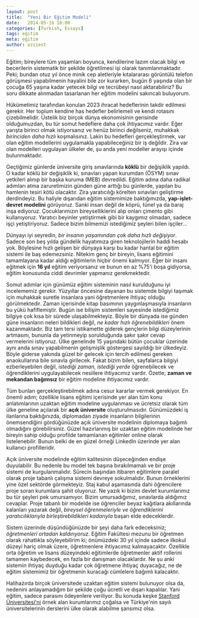 ```yaml
---
layout: post
title:  "Yeni Bir Eğitim Modeli"
date:   2014-05-16 18:00
categories: [Turkish, Essays]
tags: eğitim
meta: eğitim
author: ozziest
---
```


Eğitim; bireylere tüm yaşamları boyunca, kendilerine lazım olacak bilgi ve becerilerin sistematik bir şekilde öğretilmesi işi olarak tanımlanmaktadır. Peki; bundan otuz yıl önce minik cep aletleriyle kıtalararası görüntülü telefon görüşmesi yapabilmenin hayalini bile zor kurarken, bugün 6 yaşında olan bir çocuğa 65 yaşına kadar yetecek bilgi ve tecrübeyi nasıl aktarabiliriz? Bu soru dikkate alınmadan tasarlanan her eğitim modelini sakıncalı buluyorum.

Hükümetimiz tarafından konulan 2023 ihracat hedeflerinin takdir edilmesi gerekir. Her toplum kendine has hedefler belirlemeli ve kendi rotasını çizebilmelidir. Üstelik biz birçok dünya ekonomisinin gerisinde olduğumuzdan, bu tür somut hedeflere daha çok ihtiyacımız vardır. Eğer yarışta birinci olmak istiyorsanız ve henüz birinci değilseniz, muhakkak <em>birinciden daha hızlı</em> koşmalısınız. Lakin bu hedefleri gerçekleştirmek, var olan eğitim modellerini uygulamakla yapabileceğiniz bir iş değildir. Zira var olan modelleri uygulayan ülkeler de, şu anda yeni modeller arayışı içinde bulunmaktadır.

Geçtiğimiz günlerde üniversite giriş sınavlarında <strong>köklü</strong> bir değişiklik yapıldı. O kadar köklü bir değişiklik ki, sınavları yapan kurumdan (ÖSYM) sınav yetkileri alınıp bir başka kuruma (MEB) devredildi. Eğitim adına daha radikal adımları atma zaruretimizin günden güne arttığı bu günlerde, yapılan bu hamlenin tesiri kötü olacaktır. Zira yaratıcılığı körelten sınavları geliştirme derdindeyiz. Bu haliyle dışarıdan eğitim sistemimize baktığımızda, <strong>yap-işlet-devret modelini</strong> görüyoruz. Sanki insan değil de köprü, tünel ya da baraj inşa ediyoruz. Çocuklarımızın bireyselliklerini alıp onları çimento gibi kullanıyoruz. Yaratıcı beyinler yetiştirmek gibi bir kaygımız olmadan, sadece işçi yetiştiriyoruz. Sadece bizim bilmemizi istediğimiz şeyleri bilen işçiler...

Dünyayı iyi seyredin, <em>bir insanın yaşamından çok daha hızlı değişiyor</em>. Sadece son beş yılda gündelik hayatımıza giren teknolojilerin haddi hesabı yok. Böylesine hızlı gelişen bir dünyaya karşı bu kadar hantal bir eğitim sistemi ile baş edemezsiniz. Nitekim genç bir bireyin, lisans eğitimini tamamlayana kadar aldığı eğitimlerin hiçbir önemi kalmıyor. Eğer bir insanı eğitmek için <strong>16 yıl</strong> eğitim veriyorsanız ve bunun en az %75'i boşa gidiyorsa, eğitim konusunda ciddi devrimler yapmanız gerekmektedir.

Somut adımlar için günümüz eğitim sisteminin nasıl kurulduğunu iyi incelememiz gerekir. Yüzyıllar öncesine dayanan bu sistemde bilgiyi taşımak için muhakkak suretle insanlara yani öğretmenlere ihtiyaç olduğu görülmektedir. Zaman içerisinde kitap basımının yaygınlaşmasıyla insanların bu yükü hafiflemiştir. Bugün ise bilişim sistemleri sayesinde istediğimiz bilgiye çok kısa bir sürede ulaşabilmekteyiz. Böyle bir dünyada ise günden güne insanların neleri bildikleri değil, <em>ne kadar hızlı öğrenebildikleri</em> önem kazanmaktadır. Biz tam tersi istikamette giderek gençlerin bilgi düzeylerinin artmasını, bununla da yetinmeyip sorulduğunda şakır şakır cevap vermelerini istiyoruz. Ülke genelinde 15 yaşındaki bütün çocuklar üzerinde aynı anda sınav yapabilmenin gelişmişlik göstergesi sayıldığı bir ülkedeyiz. Böyle giderse yakında güzel bir gelecek için tercih edilmesi gereken anaokullarına bile sınavla girilecek. Fakat bizim bilen, sayfalarca bilgiyi ezberleyebilen değil, <em>istediği zaman, istediği yerde</em> öğrenebilecek ve öğrendiklerini uygulayabilecek nesillere ihtiyacımız vardır. Özetle; <strong>zaman ve mekandan bağımsız</strong> bir eğitim modeline ihtiyacımız vardır.

Tüm bunları gerçekleştirebilmek adına cesur kararlar vermek gerekiyor. En önemli adım; özellikle lisans eğitimi içerisinde yer alan tüm konu anlatımlarının uzaktan eğitim modeline uygulanması ve ücretsiz olarak tüm ülke geneline açılarak bir <strong>açık üniversite</strong> oluşturulmasıdır. Günümüzdeki iş ilanlarına baktığınızda, diplomadan ziyade insanların bilgilerinin önemsendiğini gördüğünüzde açık üniversite modelinin diplomaya bağımlı olmadığını görebilirsiniz. Güzel hazırlanmış bir uzaktan eğitim modelinde her bireyin sahip olduğu profilde tamamlanan eğitimler online olarak listelenebilir. Bunun belki de en güzel örneği LinkedIn üzerinde yer alan kullanıcı profilleridir.

Açık üniversite modelinde eğitim kalitesinin düşeceğinden endişe duyulabilir. Bu nedenle bu model tek başına bırakılmamalı ve bir proje sistemi de kurgulanmalıdır. Sürecin başından itibaren eğitimlere paralel olarak proje tabanlı çalışma sistemi devreye sokulmalıdır. Bunun örneklerini yine özel sektörde görmekteyiz. Staj kabul aşamasında dahi öğrencilere proje soran kurumlara şahit oluyoruz. Ne yazık ki bizim devlet kurumlarımız bu tür şeyleri pek umursamıyor. Bizim umursadığımız, sınavlarda aldığımız cevaplar. Proje tabanlı bir modelde ise öğrenciler beyaz kağıtlara akıllarında kalanları yazarak değil, <em>bireysel öğrenmeleriyle ve öğrendiklerini yaratıcılıklarıyla birleştirebildikleri kadarıyla</em> başarı elde edeceklerdir.

Sistem üzerinde düşündüğünüzde bir şeyi daha fark edeceksiniz; <em>öğretmenleri ortadan kaldırıyoruz</em>. Eğitim Fakültesi mezunu bir öğretmen olarak rahatlıkla söyleyebilirim ki; önümüzdeki 30 yıl içinde sadece ilkokul düzeyi hariç olmak üzere, öğretmenlere ihtiyacımız kalmayacaktır. Özellikle orta öğretim ve lisans düzeyindeki eğitimlerde öğretmenler aktif rollerini tamamen kaybedecek, en fazla bir danışman olacaklardır. Ne şu anki sistemin ihtiyaç duyduğu kadar çok öğretmene ihtiyaç duyacağız, ne de eğitim sistemimiz bir öğretmenin kuracağı cümlelere bağımlı kalacaktır.

Halihazırda birçok üniversitede uzaktan eğitim sistemi bulunuyor olsa da, nedenini anlayamadığım bir şekilde çoğu ücretli ve dışarı kapalılar. Yani eğitim, sadece parasını ödeyenlere veriliyor. Bu konuda keşke <a href="http://online.stanford.edu/courses">Stanford Üniversitesi'ni</a> örnek alan kurumlarımız çoğalsa ve Türkiye'nin sayılı üniversitelerinin derslerini ülke olarak alabilme şansımız olsa.